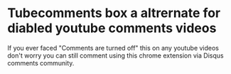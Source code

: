 # Tubecomments box a altrernate for diabled youtube comments videos 

If you ever faced "Comments are turned off" this on any youtube videos don't worry you can still 
comment using this chrome extension via Disqus comments community.
